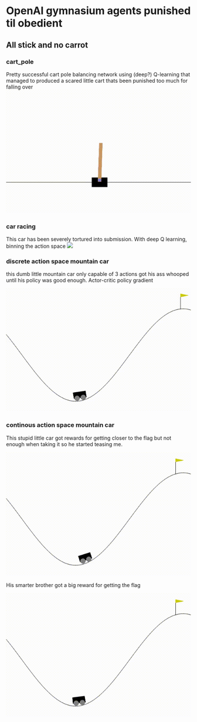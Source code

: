 # OpenAI gymnasium agents punished til obedient
## All stick and no carrot

### cart_pole
Pretty successful cart pole balancing network using (deep?) Q-learning that managed to produced a scared little cart thats been punished too much for falling over
![](scared_cart.gif)


### car racing
This car has been severely tortured into submission. With deep Q learning, binning the action space
![](shaky_driver.gif)


### discrete action space mountain car
this dumb little mountain car only capable of 3 actions got his ass whooped until his policy was good enough.
Actor-critic policy gradient

![](montin_car.gif)


### continous action space mountain car
This stupid little car got rewards for getting closer to the flag but not enough when taking it so he started teasing me.

![](accident.gif)

His smarter brother got a big reward for getting the flag

![](fast_montin.gif)